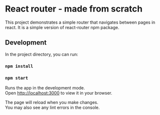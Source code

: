 # React router - made from scratch

This project demonstrates a simple router that navigates between pages in react. It is a simple version of react-router npm package.

## Development

In the project directory, you can run:

### `npm install`

### `npm start`

Runs the app in the development mode.\
Open [http://localhost:3000](http://localhost:3000) to view it in your browser.

The page will reload when you make changes.\
You may also see any lint errors in the console.
